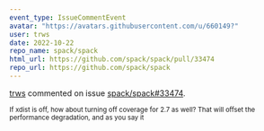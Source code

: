 ```yaml
---
event_type: IssueCommentEvent
avatar: "https://avatars.githubusercontent.com/u/660149?"
user: trws
date: 2022-10-22
repo_name: spack/spack
html_url: https://github.com/spack/spack/pull/33474
repo_url: https://github.com/spack/spack
---
```


<a href='https://github.com/trws' target='_blank'>trws</a> commented on issue <a href='https://github.com/spack/spack/pull/33474' target='_blank'>spack/spack#33474</a>.

<small>If xdist is off, how about turning off coverage for 2.7 as well? That will offset the performance degradation, and as you say it